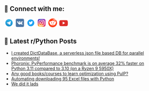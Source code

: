 ## 🔎 Connect with me:
[<img src="https://github.com/bullbesh/bullbesh/blob/main/images/Telegram.png" width="32" height="32" />](https://t.me/bullbesh)
[<img src="https://github.com/bullbesh/bullbesh/blob/main/images/VK.png" width="32" height="32" />](https://vk.com/bullbesh)
[<img src="https://github.com/bullbesh/bullbesh/blob/main/images/Twitter.png" width="32" height="32" />](https://twitter.com/bullbesh1)
[<img src="https://github.com/bullbesh/bullbesh/blob/main/images/Instagram.png" width="32" height="32" />](https://www.instagram.com/bullbesh)
[<img src="https://github.com/bullbesh/bullbesh/blob/main/images/Reddit.png" width="32" height="32" />](https://www.reddit.com/user/bullbesh)
[<img src="https://github.com/bullbesh/bullbesh/blob/main/images/YouTube.png" width="32" height="32" />](https://www.youtube.com/channel/UCtfjRs6uzgq5mfm8S06WTcg)

## 📕 Latest r/Python Posts
<!-- BLOG-POST-LIST:START -->
- [I created DictDataBase, a serverless json file based DB for parallel environments!](https://www.reddit.com/r/Python/comments/ydwyh1/i_created_dictdatabase_a_serverless_json_file/)
- [Phoronix: PyPerformance benchmark is on average 32% faster on Python 3.11 compared to 3.10 &lpar;on a Ryzen 9 5950X&rpar;](https://www.reddit.com/r/Python/comments/ydwhob/phoronix_pyperformance_benchmark_is_on_average_32/)
- [Any good books/courses to learn optimization using PulP?](https://www.reddit.com/r/Python/comments/ydw1q9/any_good_bookscourses_to_learn_optimization_using/)
- [Automating downloading 95 Excel files with Python](https://www.reddit.com/r/Python/comments/ydugq9/automating_downloading_95_excel_files_with_python/)
- [We did it lads](https://www.reddit.com/r/Python/comments/ydu8bi/we_did_it_lads/)
<!-- BLOG-POST-LIST:END -->
